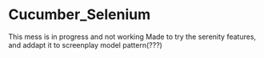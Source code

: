 # Cucumber_Selenium
This mess is in progress and not working
Made to try the serenity features, and addapt it to screenplay model pattern(???)
